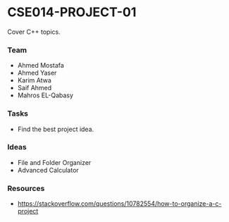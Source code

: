 # CSE014-PROJECT-01
Cover C++ topics.

### Team
- Ahmed Mostafa
- Ahmed Yaser
- Karim Atwa
- Saif Ahmed
- Mahros EL-Qabasy


### Tasks
- Find the best project idea.

### Ideas
- File and Folder Organizer
- Advanced Calculator


### Resources
- https://stackoverflow.com/questions/10782554/how-to-organize-a-c-project
